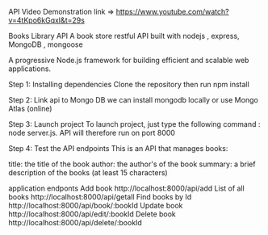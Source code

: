 API Video Demonstration link => https://www.youtube.com/watch?v=4tKpo6kGqxI&t=29s

Books Library API
A book store restful API built with  nodejs , express, MongoDB , mongoose

A progressive Node.js framework for building efficient and scalable web applications.

Step 1: Installing dependencies
Clone the repository then run npm install

Step 2: Link  api to Mongo DB
we can install mongodb locally or use Mongo Atlas (online)

Step 3: Launch  project
To launch  project, just type the following command : node server.js. 
API will therefore run on port 8000

Step 4: Test the API endpoints
This is an API that manages books:

title: the title of the book
author: the author's of the book
summary: a brief description of the books (at least 15 characters)

application endponts
Add book http://localhost:8000/api/add
List of all books http://localhost:8000/api/getall
Find books by Id http://localhost:8000/api/book/:bookId
Update book http://localhost:8000/api/edit/:bookId
Delete book http://localhost:8000/api/delete/:bookId
